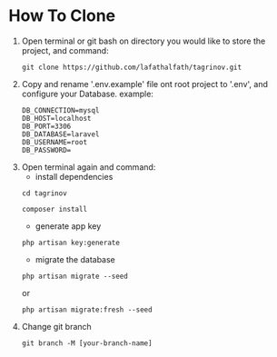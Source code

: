 # How To Clone

1. Open terminal or git bash on directory you would like to store the project, and command:
   ```
   git clone https://github.com/lafathalfath/tagrinov.git
   ```
2. Copy and rename '.env.example' file ont root project to '.env', and configure your Database.
   example:
   ```
   DB_CONNECTION=mysql
   DB_HOST=localhost
   DB_PORT=3306
   DB_DATABASE=laravel
   DB_USERNAME=root
   DB_PASSWORD=
   ```
3. Open terminal again and command:
   - install dependencies
   ```
   cd tagrinov
   ```
   ```
   composer install
   ```
   - generate app key
   ```
   php artisan key:generate
   ```
   - migrate the database
   ```
   php artisan migrate --seed
   ```
   or
   ```
   php artisan migrate:fresh --seed
   ```
4. Change git branch
   ```
   git branch -M [your-branch-name]
   ```
